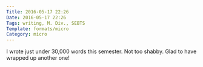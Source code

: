 ```yaml
---
Title: 2016-05-17 22:26
Date: 2016-05-17 22:26
Tags: writing, M. Div., SEBTS
Template: formats/micro
Category: micro
---
```


I wrote just under 30,000 words this semester. Not too shabby. Glad to have wrapped up another one!
